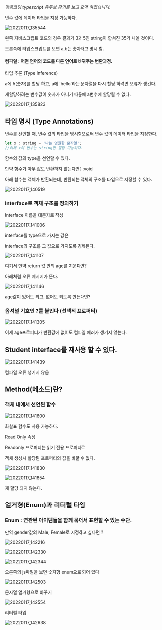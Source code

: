 
_땅콩코딩 typescript 유투브 강의를 보고 요약 하였습니다_.


변수 값에 데이터 타입을 지정 가능하다.

![20220117_135544](https://user-images.githubusercontent.com/29091608/149730407-d2265191-a6d5-423a-a733-35cea5bb74ab.jpg)

왼쪽 자바스크립트 코드의 경우 결과가 3과 5인 string이 합쳐진 35가 나올 것이다.

오른쪽에 타입스크립트를 보면 a,b는 숫자라고 명시 함.



#### 컴파일 : 어떤 언어의 코드를 다른 언어로 바꿔주는 변환과정.


타입 추론 (Type Inference)

a에 5(숫자)를 할당 하고, a에 'hello'라는 문자열을 다시 할당 하려면 오류가 생긴다.

재할당하려는 변수값이 숫자가 아니기 때문에 a변수에 할당될 수 없다.


![20220117_135823](https://user-images.githubusercontent.com/29091608/149730421-c4dc2a15-5881-4168-9be9-1c4e5b1baf7f.jpg)


## 타입 명시 (Type Annotations)


변수를 선언할 때, 변수 값의 타입을 명시함으로써 변수 값의 데이터 타입을 지정한다.

```js 
let x : string = '나는 영원한 문자열';
//이제 x의 변수는 string만 할당 가능하다.
```

함수의 값의 type을 선언할 수 있다.

만약 함수가 아무 값도 반환하지 않는다면? :void


아래 함수는 객체가 반환되는데, 반환되는 객체의 구조를 타입으로 지정할 수 있다.

![20220117_140519](https://user-images.githubusercontent.com/29091608/149730433-1fabf6a1-978c-462b-b1c3-61a3fa0574f9.jpg)



### Interface로 객체 구조를 정의하기

Interface 이름을 대문자로 작성



![20220117_141006](https://user-images.githubusercontent.com/29091608/149730439-162f9eef-d029-443b-806f-e994c2ed58b4.jpg)


interface를 type으로 가지는 값은

interface의 구조를 그 값으로 가지도록 강제된다.


![20220117_141107](https://user-images.githubusercontent.com/29091608/149730444-7af7c700-ee6e-4fa6-b121-339e0b1aceb5.jpg)


여기서 만약 return 값 안의 age를 지운다면?

아래처럼 오류 메시지가 뜬다.




![20220117_141146](https://user-images.githubusercontent.com/29091608/149730454-c3170d59-7619-4513-86fe-5b1dcbb88dbc.jpg)


age값이 있어도 되고, 없어도 되도록 만든다면?

### 옵셔널 기호인 ?를 붙인다 (선택적 프로퍼티)



![20220117_141305](https://user-images.githubusercontent.com/29091608/149730465-108fcad6-aa5d-4040-80e8-eed55e230ffd.jpg)

이제 age프로퍼티가 반환값에 없어도 컴파일 에러가 생기지 않는다.


## Student interface를 재사용 할 수 있다.

![20220117_141439](https://user-images.githubusercontent.com/29091608/149730472-cc2c81ef-46e6-43cc-b441-f0ae43716181.jpg)

컴파일 오류 생기지 않음


## Method(메소드)란?

### 객체 내에서 선언된 함수


![20220117_141600](https://user-images.githubusercontent.com/29091608/149730479-6a26f8f2-01c3-4730-ad98-74d9886f32f9.jpg)


화살표 함수도 사용 가능하다.



Read Only 속성

Readonly 프로퍼티는 읽기 전용 프로퍼티로

객체 생성시 할당된 프로퍼티의 값을 바꿀 수 없다.



![20220117_141830](https://user-images.githubusercontent.com/29091608/149730493-7603e7d6-0162-46d9-95aa-3ee8eaeb3b7d.jpg)



![20220117_141854](https://user-images.githubusercontent.com/29091608/149730867-f16038ce-e88b-40a9-9d1b-a47728f3fc7d.jpg)


재 할당 되지 않는다.


## 열거형(Enum)과 리터럴 타입

### Enum : 연관된 아이템들을 함께 묶어서 표현할 수 있는 수단.

만약 gender값의 Male, Female로 지정하고 싶다면 ?


![20220117_142216](https://user-images.githubusercontent.com/29091608/149731520-90f6e913-aa1d-40bf-b26d-c6d657426171.jpg)



![20220117_142330](https://user-images.githubusercontent.com/29091608/149731565-73126364-4757-44ac-8679-9b8188bb6d13.jpg)


![20220117_142344](https://user-images.githubusercontent.com/29091608/149731582-422c5671-999a-4858-bc5b-7cb6ecb344c3.jpg)


오른쪽의 js파일을 보면 숫자형 enum으로 되어 있다



![20220117_142503](https://user-images.githubusercontent.com/29091608/149731593-bd17801e-4fd6-457b-b001-482d38902d83.jpg)


문자열 열거형으로 바꾸기



![20220117_142554](https://user-images.githubusercontent.com/29091608/149731606-4a1bddc0-b807-44e5-93d2-46a7586034d9.jpg)


리터럴 타입



![20220117_142638](https://user-images.githubusercontent.com/29091608/149731617-a5dcf72d-4306-4079-baab-e588c27c125f.jpg)






